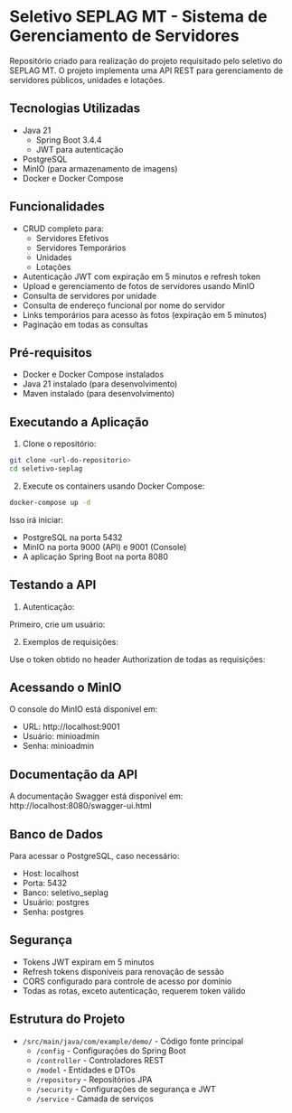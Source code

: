 # Seletivo SEPLAG MT - Sistema de Gerenciamento de Servidores

Repositório criado para realização do projeto requisitado pelo seletivo do SEPLAG MT. O projeto implementa uma API REST para gerenciamento de servidores públicos, unidades e lotações.

## Tecnologias Utilizadas

- Java 21
    - Spring Boot 3.4.4
    - JWT para autenticação
- PostgreSQL
- MinIO (para armazenamento de imagens)
- Docker e Docker Compose

## Funcionalidades

- CRUD completo para:
  - Servidores Efetivos
  - Servidores Temporários
  - Unidades
  - Lotações
- Autenticação JWT com expiração em 5 minutos e refresh token
- Upload e gerenciamento de fotos de servidores usando MinIO
- Consulta de servidores por unidade
- Consulta de endereço funcional por nome do servidor
- Links temporários para acesso às fotos (expiração em 5 minutos)
- Paginação em todas as consultas

## Pré-requisitos

- Docker e Docker Compose instalados
- Java 21 instalado (para desenvolvimento)
- Maven instalado (para desenvolvimento)

## Executando a Aplicação

1. Clone o repositório:
```bash
git clone <url-do-repositorio>
cd seletivo-seplag
```

2. Execute os containers usando Docker Compose:
```bash
docker-compose up -d
```

Isso irá iniciar:
- PostgreSQL na porta 5432
- MinIO na porta 9000 (API) e 9001 (Console)
- A aplicação Spring Boot na porta 8080

## Testando a API

1. Autenticação:

Primeiro, crie um usuário:

2. Exemplos de requisições:

Use o token obtido no header Authorization de todas as requisições:


## Acessando o MinIO

O console do MinIO está disponível em:
- URL: http://localhost:9001
- Usuário: minioadmin
- Senha: minioadmin

## Documentação da API

A documentação Swagger está disponível em:
http://localhost:8080/swagger-ui.html

## Banco de Dados

Para acessar o PostgreSQL, caso necessário:
- Host: localhost
- Porta: 5432
- Banco: seletivo_seplag
- Usuário: postgres
- Senha: postgres

## Segurança

- Tokens JWT expiram em 5 minutos
- Refresh tokens disponíveis para renovação de sessão
- CORS configurado para controle de acesso por domínio
- Todas as rotas, exceto autenticação, requerem token válido

## Estrutura do Projeto

- `/src/main/java/com/example/demo/` - Código fonte principal
  - `/config` - Configurações do Spring Boot
  - `/controller` - Controladores REST
  - `/model` - Entidades e DTOs
  - `/repository` - Repositórios JPA
  - `/security` - Configurações de segurança e JWT
  - `/service` - Camada de serviços
